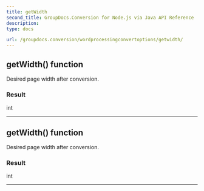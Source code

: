 ```yaml
---
title: getWidth
second_title: GroupDocs.Conversion for Node.js via Java API Reference
description: 
type: docs

url: /groupdocs.conversion/wordprocessingconvertoptions/getwidth/
---
```


## getWidth()  function

 Desired page width after conversion.
 

### Result
int


---


## getWidth()  function

 Desired page width after conversion.
 

### Result
int


---


